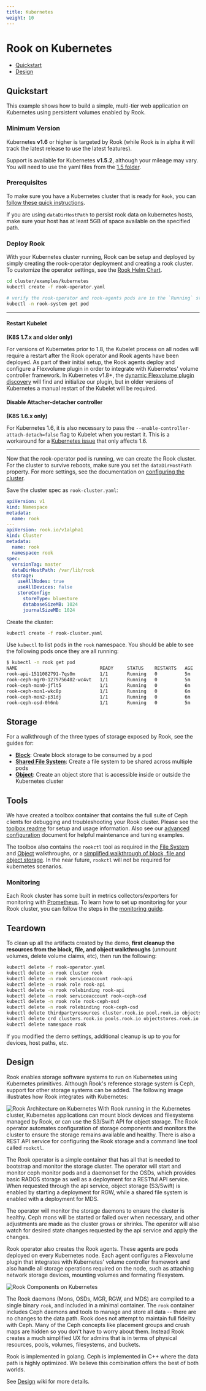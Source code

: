 ```yaml
---
title: Kubernetes
weight: 10
---
```


# Rook on Kubernetes

- [Quickstart](#quickstart)
- [Design](#design)

## Quickstart

This example shows how to build a simple, multi-tier web application on Kubernetes using persistent volumes enabled by Rook.

### Minimum Version

Kubernetes **v1.6** or higher is targeted by Rook (while Rook is in alpha it will track the latest release to use the latest features).

Support is available for Kubernetes **v1.5.2**, although your mileage may vary.
You will need to use the yaml files from the [1.5 folder](/cluster/examples/kubernetes/1.5).

### Prerequisites

To make sure you have a Kubernetes cluster that is ready for `Rook`, you can [follow these quick instructions](k8s-pre-reqs.md).

If you are using `dataDirHostPath` to persist rook data on kubernetes hosts, make sure your host has at least 5GB of space available on the specified path.

### Deploy Rook

With your Kubernetes cluster running, Rook can be setup and deployed by simply creating the rook-operator deployment and creating a rook cluster. To customize the operator settings, see the [Rook Helm Chart](helm-operator.md).

```bash
cd cluster/examples/kubernetes
kubectl create -f rook-operator.yaml

# verify the rook-operator and rook-agents pods are in the `Running` state before proceeding
kubectl -n rook-system get pod
```

---
#### **Restart Kubelet**
**(K8S 1.7.x and older only)**

For versions of Kubernetes prior to 1.8, the Kubelet process on all nodes will require a restart after the Rook operator and Rook agents have been deployed. As part of their initial setup, the Rook agents deploy and configure a Flexvolume plugin in order to integrate with Kubernetes' volume controller framework. In Kubernetes v1.8+, the [dynamic Flexvolume plugin discovery](https://github.com/kubernetes/community/blob/master/contributors/devel/flexvolume.md#dynamic-plugin-discovery) will find and initialize our plugin, but in older versions of Kubernetes a manual restart of the Kubelet will be required.

#### **Disable Attacher-detacher controller**
**(K8S 1.6.x only)**

For Kubernetes 1.6, it is also necessary to pass the `--enable-controller-attach-detach=false` flag to Kubelet when you restart it.  This is a workaround for a [Kubernetes issue](https://github.com/kubernetes/kubernetes/issues/47109) that only affects 1.6.

---

Now that the rook-operator pod is running, we can create the Rook cluster. For the cluster to survive reboots, 
make sure you set the `dataDirHostPath` property. For more settings, see the documentation on [configuring the cluster](cluster-crd.md). 


Save the cluster spec as `rook-cluster.yaml`:

```yaml
apiVersion: v1
kind: Namespace
metadata:
  name: rook
---
apiVersion: rook.io/v1alpha1
kind: Cluster
metadata:
  name: rook
  namespace: rook
spec:
  versionTag: master
  dataDirHostPath: /var/lib/rook
  storage:
    useAllNodes: true
    useAllDevices: false
    storeConfig:
      storeType: bluestore
      databaseSizeMB: 1024
      journalSizeMB: 1024
```

Create the cluster:

```bash
kubectl create -f rook-cluster.yaml
```

Use `kubectl` to list pods in the `rook` namespace. You should be able to see the following pods once they are all running:

```bash
$ kubectl -n rook get pod
NAME                              READY     STATUS    RESTARTS   AGE
rook-api-1511082791-7qs0m         1/1       Running   0          5m
rook-ceph-mgr0-1279756402-wc4vt   1/1       Running   0          5m
rook-ceph-mon0-jflt5              1/1       Running   0          6m
rook-ceph-mon1-wkc8p              1/1       Running   0          6m
rook-ceph-mon2-p31dj              1/1       Running   0          6m
rook-ceph-osd-0h6nb               1/1       Running   0          5m
```

## Storage

For a walkthrough of the three types of storage exposed by Rook, see the guides for:
- **[Block](k8s-block.md)**: Create block storage to be consumed by a pod
- **[Shared File System](k8s-filesystem.md)**: Create a file system to be shared across multiple pods
- **[Object](k8s-object.md)**: Create an object store that is accessible inside or outside the Kubernetes cluster

## Tools

We have created a toolbox container that contains the full suite of Ceph clients for debugging and troubleshooting your Rook cluster.  Please see the [toolbox readme](toolbox.md) for setup and usage information. Also see our [advanced configuration](advanced-configuration.md) document for helpful maintenance and tuning examples.

The toolbox also contains the `rookctl` tool as required in the [File System](k8s-filesystem.md) and [Object](k8s-object.md) walkthroughs, or a [simplified walkthrough of block, file and object storage](client.md). In the near future, `rookctl` will not be required for kubernetes scenarios.

### Monitoring

Each Rook cluster has some built in metrics collectors/exporters for monitoring with [Prometheus](https://prometheus.io/).
To learn how to set up monitoring for your Rook cluster, you can follow the steps in the [monitoring guide](./k8s-monitoring.md).

## Teardown

To clean up all the artifacts created by the demo, **first cleanup the resources from the block, file, and object walkthroughs** (unmount volumes, delete volume claims, etc), then run the following:

```bash
kubectl delete -f rook-operator.yaml
kubectl delete -n rook cluster rook
kubectl delete -n rook serviceaccount rook-api
kubectl delete -n rook role rook-api
kubectl delete -n rook rolebinding rook-api
kubectl delete -n rook serviceaccount rook-ceph-osd
kubectl delete -n rook role rook-ceph-osd
kubectl delete -n rook rolebinding rook-ceph-osd
kubectl delete thirdpartyresources cluster.rook.io pool.rook.io objectstore.rook.io filesystem.rook.io volumeattachment.rook.io # ignore errors if on K8s 1.7+
kubectl delete crd clusters.rook.io pools.rook.io objectstores.rook.io filesystems.rook.io volumeattachments.rook.io  # ignore errors if on K8s 1.5 and 1.6
kubectl delete namespace rook
```
If you modified the demo settings, additional cleanup is up to you for devices, host paths, etc.

## Design

Rook enables storage software systems to run on Kubernetes using Kubernetes primitives. Although Rook's reference storage system is Ceph, support for other storage systems can be added. The following image illustrates how Rook integrates with Kubernetes:

![Rook Architecture on Kubernetes](media/rook-architecture.png)
With Rook running in the Kubernetes cluster, Kubernetes applications can
mount block devices and filesystems managed by Rook, or can use the S3/Swift API for object storage. The Rook operator
automates configuration of storage components and monitors the cluster to ensure the storage remains available
and healthy. There is also a REST API service for configuring the Rook storage and a command line tool called `rookctl`.

The Rook operator is a simple container that has all that is needed to bootstrap
and monitor the storage cluster. The operator will start and monitor ceph monitor pods and a daemonset for the OSDs, which provides basic
RADOS storage as well as a deployment for a RESTful API service. When requested through the api service,
object storage (S3/Swift) is enabled by starting a deployment for RGW, while a shared file system is enabled with a deployment for MDS.

The operator will monitor the storage daemons to ensure the cluster is healthy. Ceph mons will be started or failed over when necessary, and
other adjustments are made as the cluster grows or shrinks.  The operator will also watch for desired state changes
requested by the api service and apply the changes.

Rook operator also creates the Rook agents. These agents are pods deployed on every Kubernetes node. Each agent configures a Flexvolume plugin that integrates with Kubernetes' volume controller framework and also handle all storage operations required on the node, such as attaching network storage devices, mounting volumes and formating filesystem.

![Rook Components on Kubernetes](media/kubernetes.png)

The Rook daemons (Mons, OSDs, MGR, RGW, and MDS) are compiled to a single binary `rook`, and included in a minimal container.
The `rook` container includes Ceph daemons and tools to manage and store all data -- there are no changes to the data path.
Rook does not attempt to maintain full fidelity with Ceph. Many of the Ceph concepts like placement groups and crush maps
are hidden so you don't have to worry about them. Instead Rook creates a much simplified UX for admins that is in terms
of physical resources, pools, volumes, filesystems, and buckets.

Rook is implemented in golang. Ceph is implemented in C++ where the data path is highly optimized. We believe
this combination offers the best of both worlds.

See [Design](https://github.com/rook/rook/wiki/Design) wiki for more details.
